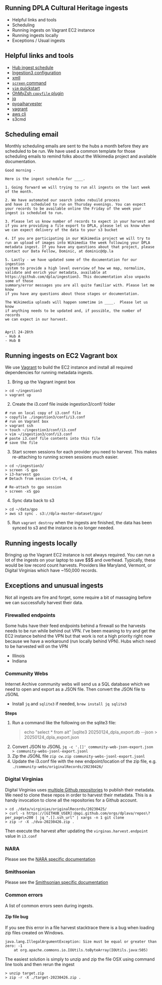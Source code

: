 Running DPLA Cultural Heritage ingests
----
 
- Helpful links and tools
- Scheduling 
- Running ingests on Vagrant EC2 instance 
- Running ingests locally 
- Exceptions / Usual ingests 

## Helpful links and tools
* [Hub ingest schedule](https://digitalpubliclibraryofamerica.atlassian.net/wiki/spaces/CT/pages/84969744/Hub+Re-ingest+Schedule)
* [Ingestion3 configuration](https://github.com/dpla/ingestion3-conf/)
* [xmll](https://github.com/dpla/xmll)
* [`screen` command](https://lazyprogrammer.me/tutorial-how-to-use-linux-screen/)
* [`vim` quickstart ](https://eastmanreference.com/a-quick-start-guide-for-beginners-to-the-vim-text-editor)
* [OhMyZsh `copyfile` plugin](https://github.com/ohmyzsh/ohmyzsh/tree/master/plugins/copyfile) 
* [jq](https://stedolan.github.io/jq/)
* [pyoaiharvester](https://github.com/dpla/pyoaiharvester)
* [vagrant](https://www.vagrantup.com/)
* [aws cli](https://docs.aws.amazon.com/cli/latest/userguide/getting-started-install.html)
* s3cmd

## Scheduling email
Monthly scheduling emails are sent to the hubs a month before they are scheduled to be run. We have used a common template for those scheduling emails to remind folks about the Wikimedia project and available documentation.

```text
Good morning - 

Here is the ingest schedule for ____.

1. Going forward we will trying to run all ingests on the last week 
of the month. 

2. We have automated our search index rebuild process 
and have it scheduled to run on Thursday evenings. You can expect 
your records to be available online the Friday of the week your 
ingest is scheduled to run.

3. Please let us know number of records to expect in your harvest and 
if you are providing a file export to DPLA, please let us know when 
we can expect delivery of the data to your s3 bucket

4. If you are participating in our Wikimedia project we will try to 
run an upload of images into Wikimedia the week following your DPLA 
metadata ingest. If you have any questions about that project, please 
contact our Data Fellow, Dominic, at dominic@dp.la

5. Lastly - we have updated some of the documentation for our ingestion 
system to provide a high level overview of how we map, normalize, 
validate and enrich your metadata, available at 
https://github.com/dpla/ingestion3. This documentation also unpacks some of those 
summary/error messages you are all quite familiar with. Please let me know 
if you have any questions about those stages or documentation.

The Wikimedia uploads will happen sometime in ____.  Please let us know 
if anything needs to be updated and, if possible, the number of records 
we can expect in our harvest.


April 24-28th
- Hub A
- Hub B
```

## Running ingests on EC2 Vagrant box 
We use [Vagrant](https://www.vagrantup.com/) to build the EC2 instance and install all required dependencies for running metadata ingests.  

1. Bring up the Vagrant ingest box  
```shell
> cd ~/ingestion3
> vagrant up
```
2. Create the i3.conf file inside ingestion3/conf/ folder 
```shell
# run on local copy of i3.conf file
> copyfile ./ingestion3/confi/i3.conf
# run on Vagrant box
> vagrant ssh
> touch ~/ingestion3/conf/i3.conf
> vim ~/ingestion3/conf/i3.conf
# paste i3.conf file contents into this file
# save the file
```
3. Start screen sessions for each provider you need to harvest. This makes re-attaching to running screen sessions much easier.
```shell
> cd ~/ingestion3/
> screen -S gpo  
> i3-harvest gpo
# Detach from session Ctrl+A, d

# Re-attach to gpo session
> screen -xS gpo
```
4. Sync data back to s3
```shell
> cd ~/data/gpo
> aws s3 sync . s3://dpla-master-dataset/gpo/
```

5. Run `vagrant destroy` when the ingests are finished, the data has been synced to s3 and the instance is no longer needed. 

## Running ingests locally
Bringing up the Vagrant EC2 instance is not always required. You can run a lot of the ingests on your laptop to save $$$ and overhead. Typically, these would be low record count harvests. Providers like Maryland, Vermont, or Digital Virginias which have ~150,000 records. 

## Exceptions and unusual ingests
Not all ingests are fire and forget, some require a bit of massaging before we can successfully harvest their data.
### Firewalled endpoints
Some hubs have their feed endpoints behind a firewall so the harvests needs to be run while behind out VPN. I've been meaning to try and get the EC2 instance behind the VPN but that work is not a high priority right now because we have a workaround (run locally behind VPN). Hubs which need to be harvested will on the VPN
- Illinois
- Indiana

### Community Webs
Internet Archive community webs will send us a SQL database which we need to open and export as a JSON file. Then convert the JSON file to JSONL

- Install `jq` and `sqlite3` if needed, `brew install jq sqlite3` 

**Steps**
1. Run a command like the following on the sqlite3 file:
   > echo "select * from ait" |sqlite3 20250124_dpla_export.db --json  > 20250124_dpla_export.json
2. Convert JSON to JSONL `jq -c '.[]' community-web-json-export.json > community-webs-jsonl-export.jsonl`
3. Zip the JSONL file `zip cw.zip community-webs-jsonl-export.jsonl`
4. Update the i3.conf file with the new endpoint/location of the zip file, e.g.  `./community-webs/originalRecords/20230426/`
### Digital Virginias
Digital Virginias uses [multiple Github repositories](https://github.com/dplava) to publish their metadata. We need to clone these repos in order to harvest their metadata. This is a handy invocation to clone all the repositories for a Github account. 

```shell
> cd ./data/virginias/originalRecords/20230425/
> curl -s https://[GITHUB_USER]:@api.github.com/orgs/dplava/repos\?per_page\=200 | jq ".[].ssh_url" | xargs -n 1 git clone
> zip -r -X ./dva-20230426.zip .
```

Then execute the harvest after updating the `virginas.harvest.endpoint` value in `i3.conf`

### NARA
Please see the [NARA specific documentation](README_NARA.md)

### Smithsonian
Please see the [Smithsonian specific documentation](README_SMITHSONIAN.md)
 
### Common errors
A list of common errors seen during ingests.
#### Zip file bug 
If you see this error in a file harvest stacktrace there is a bug when loading zip files created on Windows.

```shell
java.lang.IllegalArgumentException: Size must be equal or greater than zero: -1
    at org.apache.commons.io.IOUtils.toByteArray(IOUtils.java:505)
```
The easiest solution is simply to unzip and zip the file OSX using command line tools and then rerun the ingest
```shell
> unzip target.zip
> zip -r -X ./target-20230426.zip .
```
